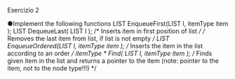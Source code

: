 Esercizio 2

●Implement the following functions
LIST EnqueueFirst(LIST l, itemType item );
LIST DequeueLast( LIST l );
/* Inserts item in first position of list */
/* Removes the last item from list, if list is not empty */
LIST EnqueueOrdered(LIST l, itemType item );
/* Inserts the item in the list according to an order */
itemType * Find( LIST l, itemType item );
/* Finds given item in the list and returns a pointer to the item
(note: pointer to the item, not to the node type!!!) */
